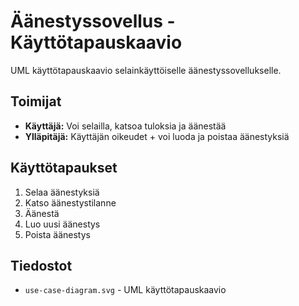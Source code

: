 # Äänestyssovellus - Käyttötapauskaavio

UML käyttötapauskaavio selainkäyttöiselle äänestyssovellukselle.

## Toimijat
- **Käyttäjä:** Voi selailla, katsoa tuloksia ja äänestää
- **Ylläpitäjä:** Käyttäjän oikeudet + voi luoda ja poistaa äänestyksiä

## Käyttötapaukset
1. Selaa äänestyksiä
2. Katso äänestystilanne  
3. Äänestä
4. Luo uusi äänestys
5. Poista äänestys

## Tiedostot
- `use-case-diagram.svg` - UML käyttötapauskaavio
